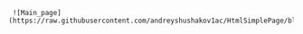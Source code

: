      ![Main_page](https://raw.githubusercontent.com/andreyshushakov1ac/HtmlSimplePage/blob/main/ff.jpg)
     
